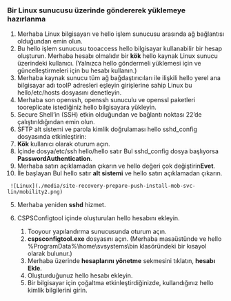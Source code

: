 ### <a name="prepare-for-a-push-installation-on-a-linux-server"></a>Bir Linux sunucusu üzerinde göndererek yüklemeye hazırlanma

1. Merhaba Linux bilgisayarı ve hello işlem sunucusu arasında ağ bağlantısı olduğundan emin olun.
2. Bu hello işlem sunucusu tooaccess hello bilgisayar kullanabilir bir hesap oluşturun. Merhaba hesabı olmalıdır bir **kök** hello kaynak Linux sunucu üzerindeki kullanıcı. (Yalnızca hello göndermeli yüklemesi için ve güncelleştirmeleri için bu hesabı kullanın.)
3. Merhaba kaynak sunucu tüm ağ bağdaştırıcıları ile ilişkili hello yerel ana bilgisayar adı tooIP adresleri eşleyin girişlerine sahip Linux bu hello/etc/hosts dosyasını denetleyin.
4. Merhaba son openssh, openssh sunuculu ve openssl paketleri tooreplicate istediğiniz hello bilgisayara yükleyin.
5. Secure Shell’in (SSH) etkin olduğundan ve bağlantı noktası 22’de çalıştırıldığından emin olun.
6. SFTP alt sistemi ve parola kimlik doğrulaması hello sshd_config dosyasında etkinleştirin:
  1.  **Kök** kullanıcı olarak oturum açın.
  2.  İçinde dosya/etc/ssh hello/hello satır Bul sshd_config dosya başlıyorsa **PasswordAuthentication**.
  3.  Merhaba satırı açıklamadan çıkarın ve hello değeri çok değiştirin**Evet**.
  4.  İle başlayan Bul hello satır **alt sistemi** ve hello satırı açıklamadan çıkarın.

     ![Linux](./media/site-recovery-prepare-push-install-mob-svc-lin/mobility2.png)
  5. Merhaba yeniden **sshd** hizmet.

7. CSPSConfigtool içinde oluşturulan hello hesabını ekleyin.
    1.  Tooyour yapılandırma sunucusunda oturum açın.
    2.  **cspsconfigtool.exe** dosyasını açın. (Merhaba masaüstünde ve hello %ProgramData%\home\svsystems\bin klasöründeki bir kısayol olarak bulunur.)
    3.  Merhaba üzerinde **hesaplarını yönetme** sekmesini tıklatın, **hesabı Ekle**.
    4.  Oluşturduğunuz hello hesabı ekleyin. 
    5.  Bir bilgisayar için çoğaltma etkinleştirdiğinizde, kullandığınız hello kimlik bilgilerini girin.

